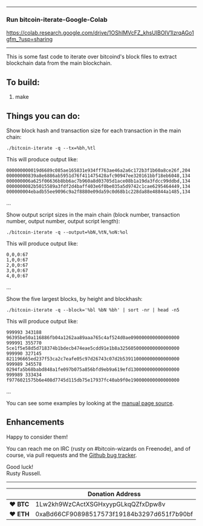 -------------------------
### Run bitcoin-iterate-Google-Colab

https://colab.research.google.com/drive/1OShIMVcFZ_khsUIBOIV1lzrqAGo1gfm_?usp=sharing

-------------------------

This is some fast code to iterate over bitcoind's block files to
extract blockchain data from the main blockchain.

## To build:

1. make

## Things you can do:

Show block hash and transaction size for each transaction in the main chain:

	./bitcoin-iterate -q --tx=%bh,%tl

This will produce output like:

    000000000019d6689c085ae165831e934ff763ae46a2a6c172b3f1b60a8ce26f,204
    00000000839a8e6886ab5951d76f411475428afc90947ee320161bbf18eb6048,134
    000000006a625f06636b8bb6ac7b960a8d03705d1ace08b1a19da3fdcc99ddbd,134
    0000000082b5015589a3fdf2d4baff403e6f0be035a5d9742c1cae6295464449,134
    000000004ebadb55ee9096c9a2f8880e09da59c0d68b1c228da88e48844a1485,134
&hellip;

Show output script sizes in the main chain (block number, transaction
number, output number, output script length):

	./bitcoin-iterate -q --output=%bN,%tN,%oN:%ol

This will produce output like:

	0,0,0:67
	1,0,0:67
	2,0,0:67
	3,0,0:67
	4,0,0:67
&hellip;

Show the five largest blocks, by height and blockhash:

	./bitcoin-iterate -q --block='%bl %bN %bh' | sort -nr | head -n5

This will produce output like:

	999993 343188 96395be50a116886fb04a1262aa89aaa765c4af524d0ae090000000000000000
	999991 355770 5ce1f5e58d5d718374b1bdecb474eae5cdd91e1b8a3256050000000000000000
	999990 327145 821196665ed237f53ca2c7eafe05c97d26743c07d2b539110000000000000000
	999989 345578 0294fa5b68babd848a1fe097b075a856bfd9eb9a619efd130000000000000000
	999989 333434 f9776021575b6e408d7745d115db75e17937fc40ab9f0e190000000000000000
&hellip;

You can see some examples by looking at the [manual page source](https://github.com/rustyrussell/bitcoin-iterate/blob/master/doc/bitcoin-iterate.1.txt).

## Enhancements

Happy to consider them!

You can reach me on IRC (rusty on #bitcoin-wizards on Freenode), and
of course, via pull requests and the [Github bug
tracker](https://github.com/rustyrussell/bitcoin-iterate/issues).

Good luck!<br>
Rusty Russell.

----

|  | Donation Address |
| --- | --- |
| ♥ __BTC__ | 1Lw2kh9WzCActXSGHxyypGLkqQZfxDpw8v |
| ♥ __ETH__ | 0xaBd66CF90898517573f19184b3297d651f7b90bf |
